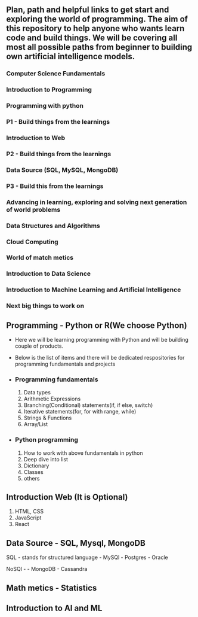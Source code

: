 ## Plan, path and helpful links to get start and exploring the world of programming. The aim of this repository to help anyone who wants learn code and build things. We will be covering all most all possible paths from beginner to building own artificial intelligence models.

### Computer Science Fundamentals

### Introduction to Programming

### Programming with python

### P1 - Build things from the learnings

### Introduction to Web

### P2 - Build things from the learnings

### Data Source (SQL, MySQL, MongoDB)

### P3 - Build this from the learnings

### Advancing in learning, exploring and solving next generation of world problems

### Data Structures and Algorithms

### Cloud Computing

### World of match metics

### Introduction to Data Science

### Introduction to Machine Learning and Artificial Intelligence

### Next big things to work on

## Programming - Python or R(We choose Python)

- Here we will be learning programming with Python and will be building couple of products.
- Below is the list of items and there will be dedicated respositories for programming fundamentals and projects

- ### Programming fundamentals

  1. Data types
  2. Arithmetic Expressions
  3. Branching(Conditional) statements(if, if else, switch)
  4. Iterative statements(for, for with range, while)
  5. Strings & Functions
  6. Array/List

- ### Python programming
  1. How to work with above fundamentals in python
  2. Deep dive into list
  3. Dictionary
  4. Classes
  5. others

## Introduction Web (It is Optional)

1. HTML, CSS
2. JavaScript
3. React

## Data Source - SQL, Mysql, MongoDB

SQL - stands for structured language - MySQl - Postgres - Oracle

NoSQl - - MongoDB - Cassandra

## Math metics - Statistics

## Introduction to AI and ML
